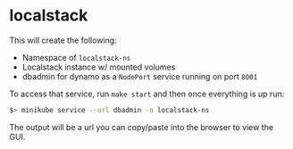 # localstack
This will create the following:

- Namespace of `localstack-ns`
- Localstack instance w/ mounted volumes
- dbadmin for dynamo as a `NodePort` service running on port `8001`

To access that service, run `make start` and then once everything is up run:
```sh
$> minikube service --url dbadmin -n localstack-ns
```
The output will be a url you can copy/paste into the browser to view the GUI.
